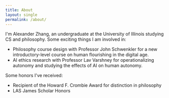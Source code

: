 ```yaml
---
title: About
layout: single
permalink: /about/
---
```



I'm Alexander Zhang, an undergraduate at the University of Illinois studying CS and philosophy. Some exciting things I am involved in:
* Philosophy course design with Professor John Schwenkler for a new introductory-level course on human flourishing in the digital age.
* AI ethics research with Professor Lav Varshney for operationalizing autonomy and studying the effects of AI on human autonomy.

Some honors I've received:
* Recipient of the Howard F. Crombie Award for distinction in philosophy
* LAS James Scholar Honors
